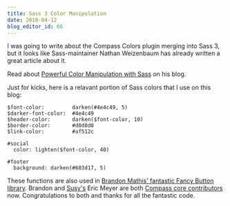 ```yaml
---
title: Sass 3 Color Manipulation
date: 2010-04-12
blog_editor_id: 66
---
```


[Powerful Color Manipulation with Sass]:          http://nex-3.com/posts/89-powerful-color-manipulation-with-sass
[Brandon Mathis' fantastic Fancy Button library]: http://brandonmathis.com/projects/fancy-buttons/demo/
[Susy's]:                                         http://www.oddbird.net/susy/
[Compass core contributors]:                      http://chriseppstein.github.com/blog/2010/04/11/compass-core-team/

I was going to write about the Compass Colors plugin merging into Sass 3, but it looks like Sass-maintainer Nathan Weizenbaum has already written a great article about it.

Read about [Powerful Color Manipulation with Sass] on his blog.

Just for kicks, here is a relavant portion of Sass colors that I use on this blog:

    $font-color:         darken(#4e4c49, 5)
    $darker-font-color:  #4e4c49
    $header-color:       darken($font-color, 10)
    $border-color:       #d0d0d0
    $link-color:         #af512c
          
    #social
      color: lighten($font-color, 40)
      
    #footer
      background: darken(#603d17, 5)
    
These functions are also used in [Brandon Mathis' fantastic Fancy Button library]. Brandon and [Susy's] Eric Meyer are both [Compass core contributors] now. Congratulations to both and thanks for all the fantastic code.
